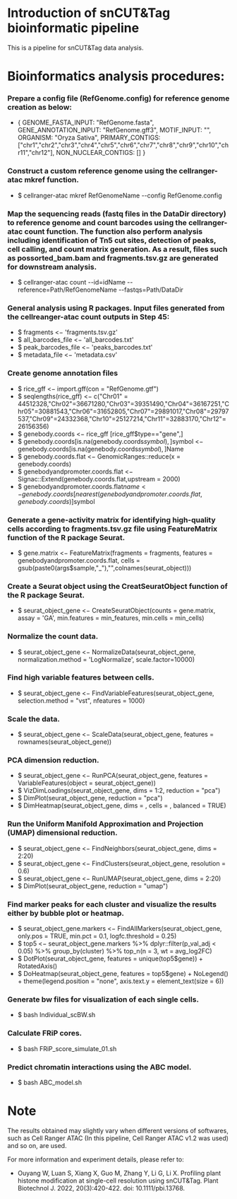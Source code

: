# Introduction of snCUT&Tag bioinformatic pipeline

This is a pipeline for snCUT&Tag data analysis.


# Bioinformatics analysis procedures:

### Prepare a config file (RefGenome.config) for reference genome creation as below:

- {
  GENOME_FASTA_INPUT: "RefGenome.fasta",
  GENE_ANNOTATION_INPUT: "RefGenome.gff3",
  MOTIF_INPUT: "",
  ORGANISM: "Oryza Sativa",
  PRIMARY_CONTIGS: ["chr1","chr2","chr3","chr4","chr5","chr6","chr7","chr8","chr9","chr10","chr11","chr12"],
  NON_NUCLEAR_CONTIGS: []
  }

### Construct a custom reference genome using the cellranger-atac mkref function.

- $ cellranger-atac mkref RefGenomeName --config RefGenome.config

### Map the sequencing reads (fastq files in the DataDir directory) to reference genome and count barcodes using the cellranger-atac count function. The function also perform analysis including identification of Tn5 cut sites, detection of peaks, cell calling, and count matrix generation. As a result, files such as possorted_bam.bam and fragments.tsv.gz are generated for downstream analysis.

- $ cellranger-atac count --id=idName --reference=Path/RefGenomeName --fastqs=Path/DataDir

### General analysis using R packages. Input files generated from the cellreanger-atac count outputs in Step 45:

- $ fragments <− 'fragments.tsv.gz'
- $ all_barcodes_file <− 'all_barcodes.txt'
- $ peak_barcodes_file <− 'peaks_barcodes.txt'
- $ metadata_file <− 'metadata.csv'

### Create genome annotation files

- $ rice_gff <− import.gff(con = "RefGenome.gtf")
- $ seqlengths(rice_gff) <− c("Chr01" = 44512328,"Chr02"=36671280,"Chr03"=39351490,"Chr04"=36167251,"Chr05"=30881543,"Chr06"=31652805,"Chr07"=29891017,"Chr08"=29797537,"Chr09"=24332368,"Chr10"=25127214,"Chr11"=32883170,"Chr12"=26156356)
- $ genebody.coords <− rice_gff [rice_gff$type=="gene",]
- $ genebody.coords[is.na(genebody.coords$symbol),]$symbol <− genebody.coords[is.na(genebody.coords$symbol),]$Name
- $ genebody.coords.flat <− GenomicRanges::reduce(x = genebody.coords)
- $ genebodyandpromoter.coords.flat <− Signac::Extend(genebody.coords.flat,upstream = 2000)
- $ genebodyandpromoter.coords.flat$name <− genebody.coords[nearest(genebodyandpromoter.coords.flat,genebody.coords)]$symbol

### Generate a gene-activity matrix for identifying high-quality cells according to fragments.tsv.gz file using FeatureMatrix function of the R package Seurat.

- $ gene.matrix <− FeatureMatrix(fragments = fragments, features = genebodyandpromoter.coords.flat, cells = gsub(paste0(args$sample,"_"),"",colnames(seurat_object)))

### Create a Seurat object using the CreatSeuratObject function of the R package Seurat.

- $ seurat_object_gene <− CreateSeuratObject(counts = gene.matrix, assay = 'GA', min.features = min_features, min.cells = min_cells)

### Normalize the count data.

- $ seurat_object_gene <− NormalizeData(seurat_object_gene, normalization.method = 'LogNormalize', scale.factor=10000)

### Find high variable features between cells.

- $ seurat_object_gene <− FindVariableFeatures(seurat_object_gene, selection.method = "vst", nfeatures = 1000)

### Scale the data.

- $ seurat_object_gene <− ScaleData(seurat_object_gene, features = rownames(seurat_object_gene))

### PCA dimension reduction.

- $ seurat_object_gene <− RunPCA(seurat_object_gene, features = VariableFeatures(object = seurat_object_gene))
- $ VizDimLoadings(seurat_object_gene, dims = 1:2, reduction = "pca")
- $ DimPlot(seurat_object_gene, reduction = "pca")
- $ DimHeatmap(seurat_object_gene, dims = , cells = , balanced = TRUE)

### Run the Uniform Manifold Approximation and Projection (UMAP) dimensional reduction.

- $ seurat_object_gene <− FindNeighbors(seurat_object_gene, dims = 2:20)
- $ seurat_object_gene <− FindClusters(seurat_object_gene, resolution = 0.6)
- $ seurat_object_gene <− RunUMAP(seurat_object_gene, dims = 2:20)
- $ DimPlot(seurat_object_gene, reduction = "umap")

### Find marker peaks for each cluster and visualize the results either by bubble plot or heatmap.

- $ seurat_object_gene.markers <− FindAllMarkers(seurat_object_gene, only.pos = TRUE, min.pct = 0.1, logfc.threshold = 0.25)
- $ top5 <− seurat_object_gene.markers %>% dplyr::filter(p_val_adj < 0.05) %>% group_by(cluster) %>% top_n(n = 3, wt = avg_log2FC)
- $ DotPlot(seurat_object_gene, features = unique(top5$gene)) + RotatedAxis()
- $ DoHeatmap(seurat_object_gene, features = top5$gene) + NoLegend() + theme(legend.position = "none", axis.text.y = element_text(size = 6))

### Generate bw files for visualization of each single cells.

- $ bash Individual_scBW.sh

### Calculate FRiP cores.

- $ bash FRiP_score_simulate_01.sh

### Predict chromatin interactions using the ABC model.
- $ bash ABC_model.sh

# Note
The results obtained may slightly vary when different versions of softwares, such as Cell Ranger ATAC (In this pipeline, Cell Ranger ATAC v1.2 was used) and so on, are used.

For more information and experiment details, please refer to:
- Ouyang W, Luan S, Xiang X, Guo M, Zhang Y, Li G, Li X. Profiling plant histone modification at single-cell resolution using snCUT&Tag. Plant Biotechnol J. 2022, 20(3):420-422. doi: 10.1111/pbi.13768.
